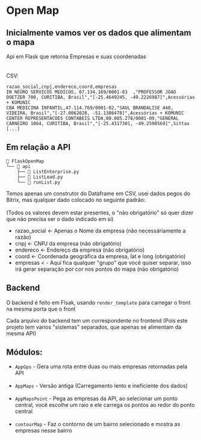 # Open Map

## Inicialmente vamos ver os dados que alimentam o mapa

Api em Flask que retorna Empresas e suas coordenadas
<br><br><br>
CSV:
````csv
razao_social,cnpj,endereco,coord,empresas
IN NEURO SERVICOS MEDICOS, 07.134.169/0001-83  ,"PROFESSOR JOAO DOETZER 700, CURITIBA, Brasil","[-25.4649245, -49.2226987]",Acessórias + KOMUNIC
CBA MEDICINA INFANTIL,47.114.769/0001-02,"SAUL BRANDALISE 440, VIDEIRA, Brasil","[-27.0062028, -51.1386478]",Acessórias + KOMUNIC
CENTER REPRESENTACOES CONTABEIS LTDA,00.085.278/0001-09,"GENERAL CARNEIRO 1064, CURITIBA, Brasil","[-25.4317301, -49.2590569]",Sittax
[...]
````

## Em relação a API

````tree
📂 FlaskOpenMap
└── 📂 api
    ├── 📄 ListEnterprise.py
    ├── 📄 ListLead.py
    └── 📄 runList.py
````

Temos apenas um construtor do Dataframe em CSV, usei dados pegos do Bitrix, mas qualquer dado colocado no seguinte padrão:<br><br>
(Todos os valores devem estar presentes, o "não obrigatório" só quer dizer que não precisa ser o dado indicado em si)
- razao_social <- Apenas o Nome da empresa (não necessáriamente a razão)
- cnpj <- CNPJ da empresa (não obrigatório)
- endereco <- Endereço da empresa (não obrigatório)
- coord <- Coordenada geográfica da empresa, lat e long (obrigatório)
- empresas < - Aqui fica qualquer "grupo" que você quiser separar, isso irá gerar separação por cor nos pontos do mapa (não obrigatório)

## Backend

O backend é feito em Flsak, usando `render_template` para carregar o front na mesma porta que o front<br>

Cada arquivo do backend tem um correspondente no frontend (Pois este projeto tem varios "sistemas" separados, que apenas se alimentam da mesma API)

## Módulos:
- `AppGps` - Gera uma rota entre duas ou mais empresas retornadas pela API <br><br>
- `AppMaps` - Versão antiga (Carregamento lento e ineficiente dos dados) <br><br>
- `AppMapsPoint` - Pega as empresas da API, ao selecionar um ponto central, você escolhe um raio e ele carrega os pontos ao redor do ponto central <br><br>
- `contourMap` - Faz o contorno de um bairro selecionado e mostra as empresas nesse bairro <br><br>

